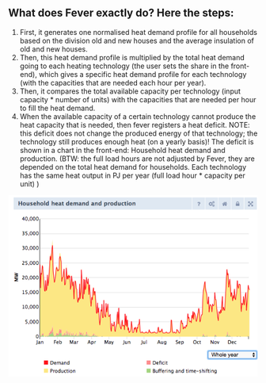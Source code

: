 ## What does Fever exactly do? Here the steps:

1.	First, it generates one normalised heat demand profile for all households based on the division old and new houses and the average insulation of old and new houses.
2.	Then, this heat demand profile is multiplied by the total heat demand going to each heating technology (the user sets the share in the front-end), which gives a specific heat demand profile for each technology (with the capacities that are needed each hour per year).
3.	Then, it compares the total available capacity per technology (input capacity * number of units) with the capacities that are needed per hour to fill the heat demand. 
4.	When the available capacity of a certain technology cannot produce the heat capacity that is needed, then fever registers a heat deficit. NOTE: this deficit does not change the produced energy of that technology; the technology still produces enough heat (on a yearly basis)! The deficit is shown in a chart in the front-end: Household heat demand and production.
(BTW: the full load hours are not adjusted by Fever, they are depended on the total heat demand for households. Each technology has the same heat output in PJ per year (full load hour * capacity per unit) )

![Household heat demand and production (when space heating is 100% supplied with an air source heat pump)](../images/20181024_household_heat_demand_and_production.png)


